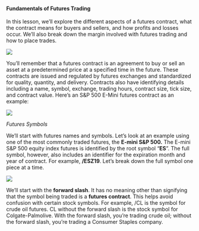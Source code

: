 #### Fundamentals of Futures Trading

In this lesson, we’ll explore the different aspects of a futures contract, what the contract means for buyers and sellers, and how profits and losses occur. We’ll also break down the margin involved with futures trading and how to place trades.

![](https://education.ameritrade.com/content/cms/images/FT_Lesson2_10.1%20.jpg)

You’ll remember that a futures contract is an agreement to buy or sell an asset at a predetermined price at a specified time in the future. These contracts are issued and regulated by futures exchanges and standardized for quality, quantity, and delivery. Contracts also have identifying details including a name, symbol, exchange, trading hours, contract size, tick size, and contract value. Here’s an S&P 500 E-Mini futures contract as an example:

![](https://education.ameritrade.com/content/cms/images/FT_Lesson2_10.2.jpg)

*Futures Symbols*

We’ll start with futures names and symbols. Let’s look at an example using one of the most commonly traded futures, the **E-mini S&P 500.** The E-mini S&P 500 equity index futures is identified by the root symbol “**ES**”. The full symbol, however, also includes an identifier for the expiration month and year of contract. For example, **/ESZ19**. Let’s break down the full symbol one piece at a time.

![](https://education.ameritrade.com/content/cms/images/FT_Lesson2_10.3.jpg)

We’ll start with the  **forward slash**. It has no meaning other than signifying that the symbol being traded is a **futures contract**. This helps avoid confusion with certain stock symbols. For example, /CL is the symbol for crude oil futures. CL without the forward slash is the stock symbol for Colgate-Palmolive. With the forward slash, you’re trading crude oil; without the forward slash, you’re trading a Consumer Staples company.
<!--stackedit_data:
eyJoaXN0b3J5IjpbLTE5MjI5MzA2NjEsOTYwNDc2NDY2XX0=
-->